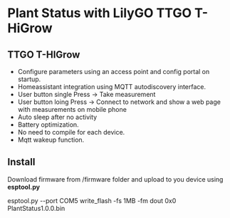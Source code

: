 # Plant Status with LilyGO TTGO T-HiGrow
## TTGO T-HIGrow 
+ Configure parameters using an access point and config portal on startup.
+ Homeassistant integration using MQTT autodiscovery interface.
+ User button single Press -> Take measurement
+ User button loing Press -> Connect to network and show a web page with measurements on mobile phone
+ Auto sleep after no activity
+ Battery optimization.
+ No need to compile for each device.
+ Mqtt wakeup function.

## Install
Download firmware from /firmware folder and upload to you device using **esptool.py**

esptool.py --port COM5 write_flash -fs 1MB -fm dout 0x0 PlantStatus1.0.0.bin
